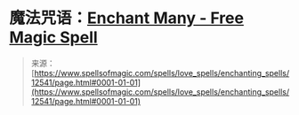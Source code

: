 <!--yml

分类：未分类

日期：2024-06-12 18:50:20

-->

# 魔法咒语：[Enchant Many - Free Magic Spell](https://www.spellsofmagic.com/spells/love_spells/enchanting_spells/12541/page.html#0001-01-01)

> 来源：[https://www.spellsofmagic.com/spells/love_spells/enchanting_spells/12541/page.html#0001-01-01](https://www.spellsofmagic.com/spells/love_spells/enchanting_spells/12541/page.html#0001-01-01)

